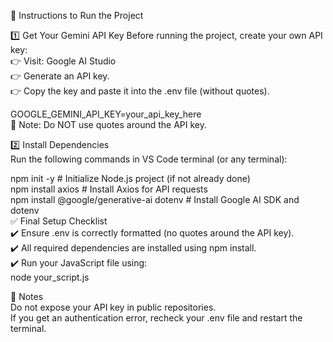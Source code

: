 🚀 Instructions to Run the Project <br>


1️⃣ Get Your Gemini API Key Before running the project, create your own API key:<br>
👉 Visit: Google AI Studio <br>
👉 Generate an API key.<br>
👉 Copy the key and paste it into the .env file (without quotes).<br>


GOOGLE_GEMINI_API_KEY=your_api_key_here<br>
🛑 Note: Do NOT use quotes around the API key.<br>

2️⃣ Install Dependencies <br>
Run the following commands in VS Code terminal (or any terminal):<br>


npm init -y   # Initialize Node.js project (if not already done) <br>
npm install axios   # Install Axios for API requests <br>
npm install @google/generative-ai dotenv   # Install Google AI SDK and dotenv <br>
✅ Final Setup Checklist <br>
✔️ Ensure .env is correctly formatted (no quotes around the API key). <br>
✔️ All required dependencies are installed using npm install. <br>
✔️ Run your JavaScript file using: <br>
node your_script.js<br>

📌 Notes <br>
Do not expose your API key in public repositories. <br>
If you get an authentication error, recheck your .env file and restart the terminal. <br>
